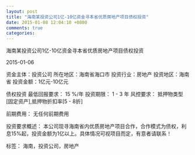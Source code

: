 ```yaml
---
layout: post
title: "海南某投资公司1亿-10亿资金寻本省优质房地产项目债权投资"
date: 2015-01-08 12:04:10 +0800
comments: true
categories: 
---
```

海南某投资公司1亿-10亿资金寻本省优质房地产项目债权投资



2015-01-06

资金主体：投资公司
所在地区：海南省海口市
投资行业：房地产
投资地区：海南省
投资金额：1亿元-10亿元

债权投资
最低回报要求：
                            15 %/年
                                                                                投资期限：
                            1 - 3 年
                                                                                                                                        风控要求：
                            抵押物类型[固定资产],抵押物折扣率[5 - 8折]

前期费用：
无任何前期费用

投资要求概述：
本公司现寻海南省内优质房地产项目合作，合作模式为债权，利息15%起，投资金额为1亿以上。具体情况可视项目而定，有意者请联系！

标签：
海南，投资公司，房地产

